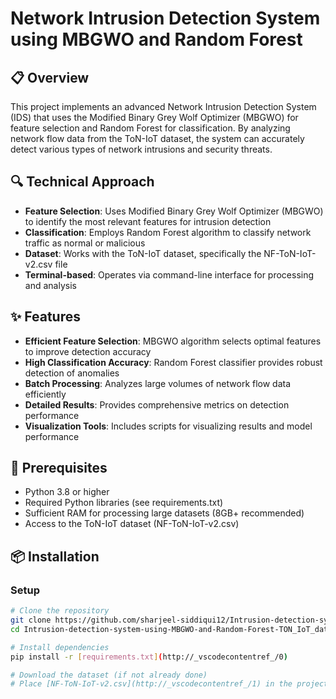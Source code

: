 # Network Intrusion Detection System using MBGWO and Random Forest



## 📋 Overview

This project implements an advanced Network Intrusion Detection System (IDS) that uses the Modified Binary Grey Wolf Optimizer (MBGWO) for feature selection and Random Forest for classification. By analyzing network flow data from the ToN-IoT dataset, the system can accurately detect various types of network intrusions and security threats.

## 🔍 Technical Approach

- **Feature Selection**: Uses Modified Binary Grey Wolf Optimizer (MBGWO) to identify the most relevant features for intrusion detection
- **Classification**: Employs Random Forest algorithm to classify network traffic as normal or malicious
- **Dataset**: Works with the ToN-IoT dataset, specifically the NF-ToN-IoT-v2.csv file
- **Terminal-based**: Operates via command-line interface for processing and analysis

## ✨ Features

- **Efficient Feature Selection**: MBGWO algorithm selects optimal features to improve detection accuracy
- **High Classification Accuracy**: Random Forest classifier provides robust detection of anomalies
- **Batch Processing**: Analyzes large volumes of network flow data efficiently
- **Detailed Results**: Provides comprehensive metrics on detection performance
- **Visualization Tools**: Includes scripts for visualizing results and model performance

## 🔧 Prerequisites

- Python 3.8 or higher
- Required Python libraries (see requirements.txt)
- Sufficient RAM for processing large datasets (8GB+ recommended)
- Access to the ToN-IoT dataset (NF-ToN-IoT-v2.csv)

## 📦 Installation

### Setup

```bash
# Clone the repository
git clone https://github.com/sharjeel-siddiqui12/Intrusion-detection-system-using-MBGWO-and-Random-Forest-TON_IoT_dataset.git
cd Intrusion-detection-system-using-MBGWO-and-Random-Forest-TON_IoT_dataset

# Install dependencies
pip install -r [requirements.txt](http://_vscodecontentref_/0)

# Download the dataset (if not already done)
# Place [NF-ToN-IoT-v2.csv](http://_vscodecontentref_/1) in the project root directory